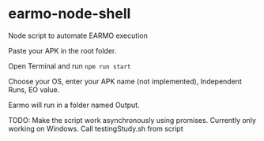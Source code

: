 # earmo-node-shell
Node script to automate EARMO execution

Paste your APK in the root folder.

Open Terminal and run `npm run start`

Choose your OS, enter your APK name (not implemented), Independent Runs, EO value.

Earmo will run in a folder named Output.

TODO:
Make the script work asynchronously using promises.
Currently only working on Windows.
Call testingStudy.sh from script
